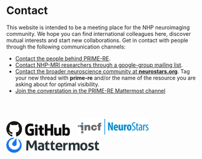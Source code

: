 # Contact           

This website is intended to be a meeting place for the NHP neuroimaging community. We hope you can find international colleagues here, discover mutual interests and start new collaborations. Get in contact with people through the following communication channels:

- [Contact the people behind PRIME-RE](https://github.com/PRIME-RE/prime-re.github.io/issues/new?assignees=&labels=Contact&template=contact.md&title=[Contact]:&nbsp;%3Ctopic%3E).    
- [Contact NHP-MRI researchers through a google-group mailing list](https://groups.google.com/forum/#!forum/nhp-mri).   
- [Contact the broader neuroscience community at **neurostars.org**](https://neurostars.org/). Tag your new thread with **prime-re** and/or the name of the resource you are asking about for optimal visibility.
- [Join the converstation in the PRIME-RE Mattermost channel](https://mattermost.brainhack.org/brainhack/channels/prime-re)     
      
<br />
<br />           
            
[<img src="/images/Github.png" height="40">](https://github.com/PRIME-RE/prime-re.github.io/issues/new?assignees=&labels=Contact&template=contact.md&title=[Contact]:&nbsp;%3Ctopic%3E) &nbsp;&nbsp;&nbsp; 
[<img src="/images/incf_neurostars.jpeg" height="50">](https://neurostars.org/) &nbsp;&nbsp;&nbsp;
[<img src="/images/Mattermost.png" height="40">](https://mattermost.brainhack.org/brainhack/channels/prime-re)
